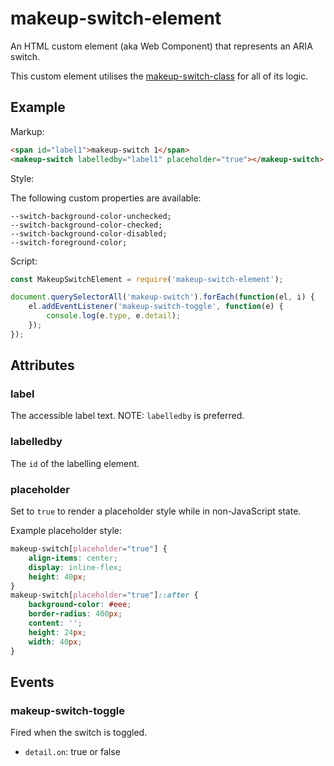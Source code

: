 # makeup-switch-element

An HTML custom element (aka Web Component) that represents an ARIA switch.

This custom element utilises the [makeup-switch-class]('../makeup-switch-class') for all of its logic.

## Example

Markup:

```html
<span id="label1">makeup-switch 1</span>
<makeup-switch labelledby="label1" placeholder="true"></makeup-switch>
```

Style:

The following custom properties are available:

```
--switch-background-color-unchecked;
--switch-background-color-checked;
--switch-background-color-disabled;
--switch-foreground-color;
```

Script:

```js
const MakeupSwitchElement = require('makeup-switch-element');

document.querySelectorAll('makeup-switch').forEach(function(el, i) {
    el.addEventListener('makeup-switch-toggle', function(e) {
        console.log(e.type, e.detail);
    });
});
```

## Attributes

### label

The accessible label text. NOTE: `labelledby` is preferred.

### labelledby

The `id` of the labelling element.

### placeholder

Set to `true` to render a placeholder style while in non-JavaScript state.

Example placeholder style:

```css
makeup-switch[placeholder="true"] {
    align-items: center;
    display: inline-flex;
    height: 40px;
}
makeup-switch[placeholder="true"]::after {
    background-color: #eee;
    border-radius: 400px;
    content: '';
    height: 24px;
    width: 40px;
}
```

## Events

### makeup-switch-toggle

Fired when the switch is toggled.

* `detail.on`: true or false
